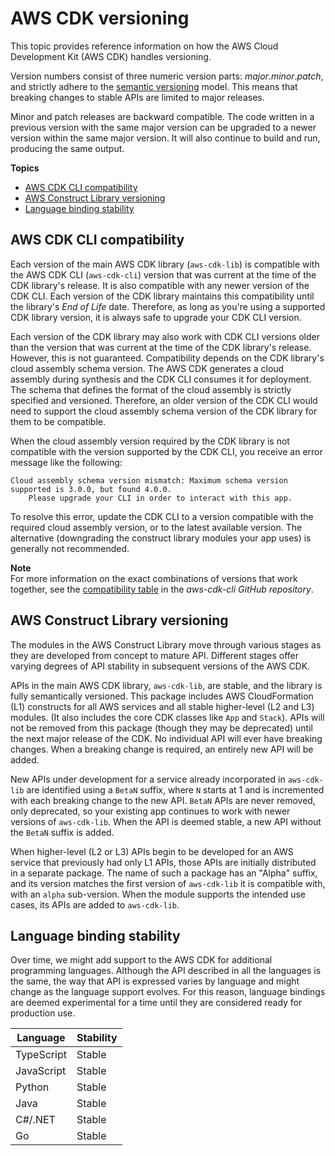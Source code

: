 # AWS CDK versioning<a name="versioning"></a>

This topic provides reference information on how the AWS Cloud Development Kit \(AWS CDK\) handles versioning\.

Version numbers consist of three numeric version parts: *major*\.*minor*\.*patch*, and strictly adhere to the [semantic versioning](https://semver.org) model\. This means that breaking changes to stable APIs are limited to major releases\.

Minor and patch releases are backward compatible\. The code written in a previous version with the same major version can be upgraded to a newer version within the same major version\. It will also continue to build and run, producing the same output\.

**Topics**
+ [AWS CDK CLI compatibility](#cdk_toolkit_versioning)
+ [AWS Construct Library versioning](#aws_construct_lib_stability)
+ [Language binding stability](#aws_construct_lib_versioning_binding)

## AWS CDK CLI compatibility<a name="cdk_toolkit_versioning"></a>

Each version of the main AWS CDK library \(`aws-cdk-lib`\) is compatible with the AWS CDK CLI \(`aws-cdk-cli`\) version that was current at the time of the CDK library's release\. It is also compatible with any newer version of the CDK CLI\. Each version of the CDK library maintains this compatibility until the library's *End of Life* date\. Therefore, as long as you're using a supported CDK library version, it is always safe to upgrade your CDK CLI version\.

Each version of the CDK library may also work with CDK CLI versions older than the version that was current at the time of the CDK library's release\. However, this is not guaranteed\. Compatibility depends on the CDK library's cloud assembly schema version\. The AWS CDK generates a cloud assembly during synthesis and the CDK CLI consumes it for deployment\. The schema that defines the format of the cloud assembly is strictly specified and versioned\. Therefore, an older version of the CDK CLI would need to support the cloud assembly schema version of the CDK library for them to be compatible\.

When the cloud assembly version required by the CDK library is not compatible with the version supported by the CDK CLI, you receive an error message like the following:

```
Cloud assembly schema version mismatch: Maximum schema version supported is 3.0.0, but found 4.0.0.
    Please upgrade your CLI in order to interact with this app.
```

To resolve this error, update the CDK CLI to a version compatible with the required cloud assembly version, or to the latest available version\. The alternative \(downgrading the construct library modules your app uses\) is generally not recommended\.

**Note**  
For more information on the exact combinations of versions that work together, see the [compatibility table](https://github.com/aws/aws-cdk-cli/blob/main/COMPATIBILITY.md) in the *aws\-cdk\-cli GitHub repository*\.

## AWS Construct Library versioning<a name="aws_construct_lib_stability"></a>

The modules in the AWS Construct Library move through various stages as they are developed from concept to mature API\. Different stages offer varying degrees of API stability in subsequent versions of the AWS CDK\.

APIs in the main AWS CDK library, `aws-cdk-lib`, are stable, and the library is fully semantically versioned\. This package includes AWS CloudFormation \(L1\) constructs for all AWS services and all stable higher\-level \(L2 and L3\) modules\. \(It also includes the core CDK classes like `App` and `Stack`\)\. APIs will not be removed from this package \(though they may be deprecated\) until the next major release of the CDK\. No individual API will ever have breaking changes\. When a breaking change is required, an entirely new API will be added\.

New APIs under development for a service already incorporated in `aws-cdk-lib` are identified using a `BetaN` suffix, where `N` starts at 1 and is incremented with each breaking change to the new API\. `BetaN` APIs are never removed, only deprecated, so your existing app continues to work with newer versions of `aws-cdk-lib`\. When the API is deemed stable, a new API without the `BetaN` suffix is added\.

When higher\-level \(L2 or L3\) APIs begin to be developed for an AWS service that previously had only L1 APIs, those APIs are initially distributed in a separate package\. The name of such a package has an "Alpha" suffix, and its version matches the first version of `aws-cdk-lib` it is compatible with, with an `alpha` sub\-version\. When the module supports the intended use cases, its APIs are added to `aws-cdk-lib`\.

## Language binding stability<a name="aws_construct_lib_versioning_binding"></a>

Over time, we might add support to the AWS CDK for additional programming languages\. Although the API described in all the languages is the same, the way that API is expressed varies by language and might change as the language support evolves\. For this reason, language bindings are deemed experimental for a time until they are considered ready for production use\.


| Language | Stability | 
| --- |--- |
| TypeScript | Stable | 
| JavaScript | Stable | 
| Python | Stable | 
| Java | Stable | 
| C\#/\.NET | Stable | 
| Go | Stable | 